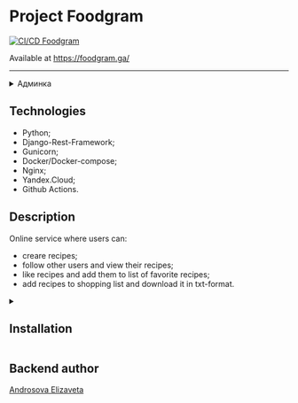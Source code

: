 # Project Foodgram

[![CI/CD Foodgram](https://github.com/photometer/foodgram-project-react/workflows/CI%2FCD%20Foodgram/badge.svg)](https://github.com/photometer/foodgram-project-react/actions/workflows/foodgram_workflow.yml)

Available at https://foodgram.ga/

---

<details>
  <summary> Админка </summary>

```py
username: photometer
password: admin
```

</details>

## Technologies

- Python;
- Django-Rest-Framework;
- Gunicorn;
- Docker/Docker-compose;
- Nginx;
- Yandex.Cloud;
- Github Actions.

## Description

 Online service where users can:

- creare recipes;
- follow other users and view their recipes;
- like recipes and add them to list of favorite recipes;
- add recipes to shopping list and download it in txt-format.

<details>
    <summary><h2> Installation </h2></summary>

- Clone repository to the local computer:

```py
https://github.com/photometer/foodgram-project-react/
```

- Сollect containers from `infra`:

```py
docker-compose up -d
```

- In **backend** container:

```py
docker-compose exec backend python manage.py migrate
docker-compose exec backend python manage.py collectstatic
docker-compose exec backend python manage.py createsuperuser
docker-compose exec backend python manage.py load_ingredients
```

</details>

## Backend author

[Androsova Elizaveta](https://github.com/photometer)  
